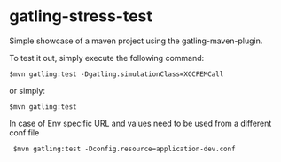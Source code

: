 gatling-stress-test
===================

Simple showcase of a maven project using the gatling-maven-plugin.

To test it out, simply execute the following command:

    $mvn gatling:test -Dgatling.simulationClass=XCCPEMCall 

or simply:

    $mvn gatling:test

In case of Env specific URL and values need to be used from a different conf file

     $mvn gatling:test -Dconfig.resource=application-dev.conf